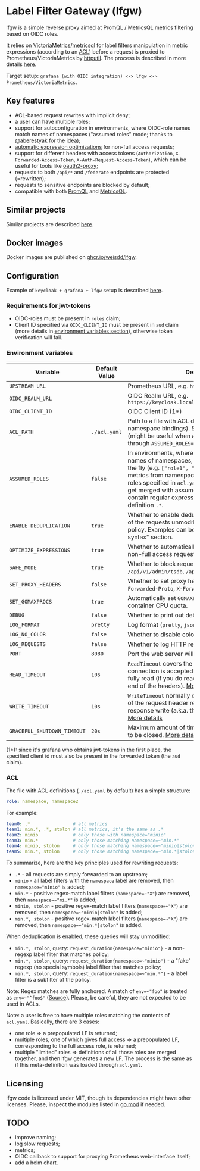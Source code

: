 # Label Filter Gateway (lfgw)

lfgw is a simple reverse proxy aimed at PromQL / MetricsQL metrics filtering based on OIDC roles.

It relies on [VictoriaMetrics/metricsql](https://github.com/VictoriaMetrics/metricsql) for label filters manipulation in metric expressions (according to an [ACL](#acl)) before a request is proxied to Prometheus/VictoriaMetrics by [httputil](https://pkg.go.dev/net/http/httputil). The process is described in more details [here](docs/filtering.md).

Target setup: `grafana (with OIDC integration) <-> lfgw <-> Prometheus/VictoriaMetrics`.

## Key features

* ACL-based request rewrites with implicit deny;
* a user can have multiple roles;
* support for autoconfiguration in environments, where OIDC-role names match names of namespaces ("assumed roles" mode; thanks to [@aberestyak](https://github.com/aberestyak/) for the idea);
* [automatic expression optimizations](https://pkg.go.dev/github.com/VictoriaMetrics/metricsql#Optimize) for non-full access requests;
* support for different headers with access tokens (`Authorization`, `X-Forwarded-Access-Token`, `X-Auth-Request-Access-Token`), which can be useful for tools like [oauth2-proxy](https://github.com/oauth2-proxy/oauth2-proxy);
* requests to both `/api/*` and `/federate` endpoints are protected (=rewritten);
* requests to sensitive endpoints are blocked by default;
* compatible with both [PromQL](https://prometheus.io/docs/prometheus/latest/querying/basics/) and [MetricsQL](https://github.com/VictoriaMetrics/VictoriaMetrics/wiki/MetricsQL).

## Similar projects

Similar projects are described [here](docs/similar-projects.md).

## Docker images

Docker images are published on [ghcr.io/weisdd/lfgw](https://github.com/weisdd/lfgw/pkgs/container/lfgw).

## Configuration

Example of `keycloak + grafana + lfgw` setup is described [here](docs/oidc.md).

### Requirements for jwt-tokens

* OIDC-roles must be present in `roles` claim;
* Client ID specified via `OIDC_CLIENT_ID` must be present in `aud` claim (more details in [environment variables section](#environment-variables)), otherwise token verification will fail.

### Environment variables

| Variable                    | Default Value | Description                                                  |
| --------------------------- | ------------- | ------------------------------------------------------------ |
| `UPSTREAM_URL`              |               | Prometheus URL, e.g. `http://prometheus.localhost`. |
| `OIDC_REALM_URL`            |               | OIDC Realm URL, e.g. `https://keycloak.localhost/auth/realms/monitoring` |
| `OIDC_CLIENT_ID`            |               | OIDC Client ID (1*)                                          |
| `ACL_PATH`                  | `./acl.yaml`  | Path to a file with ACL definitions (OIDC role to namespace bindings). Skipped if `ACL_PATH` is empty (might be useful when autoconfiguration is enabled through `ASSUMED_ROLES=true`). |
| `ASSUMED_ROLES`             | `false`       | In environments, where OIDC-role names match names of namespaces, ACLs can be constructed on the fly (e.g. `["role1", "role2"]` will give access to metrics from namespaces `role1` and `role2`). The roles specified in `acl.yaml` are still considered and get merged with assumed roles. Role names may contain regular expressions, including the admin definition `.*`. |
| `ENABLE_DEDUPLICATION`      | `true`        | Whether to enable deduplication, which leaves some of the requests unmodified if they match the target policy. Examples can be found in the "acl.yaml syntax" section. |
| `OPTIMIZE_EXPRESSIONS`      | `true`        | Whether to automatically optimize expressions for non-full access requests. [More details](https://pkg.go.dev/github.com/VictoriaMetrics/metricsql#Optimize) |
| `SAFE_MODE`                 | `true`        | Whether to block requests to sensitive endpoints like `/api/v1/admin/tsdb`, `/api/v1/insert`. |
| `SET_PROXY_HEADERS`         | `false`       | Whether to set proxy headers (`X-Forwarded-For`, `X-Forwarded-Proto`, `X-Forwarded-Host`). |
| `SET_GOMAXPROCS`            | `true`        | Automatically set `GOMAXPROCS` to match Linux container CPU quota. |
| `DEBUG`                     | `false`       | Whether to print out debug log messages.                     |
| `LOG_FORMAT`                | `pretty`      | Log format (`pretty`, `json`)                                |
| `LOG_NO_COLOR`              | `false`       | Whether to disable colors for `pretty` format                |
| `LOG_REQUESTS`              | `false`       | Whether to log HTTP requests                                 |
| `PORT`                      | `8080`        | Port the web server will listen on.                          |
| `READ_TIMEOUT`              | `10s`         | `ReadTimeout` covers the time from when the connection is accepted to when the request body is fully read (if you do read the body, otherwise to the end of the headers). [More details](https://blog.cloudflare.com/the-complete-guide-to-golang-net-http-timeouts/) |
| `WRITE_TIMEOUT`             | `10s`         | `WriteTimeout` normally covers the time from the end of the request header read to the end of the response write (a.k.a. the lifetime of the ServeHTTP). [More details](https://blog.cloudflare.com/the-complete-guide-to-golang-net-http-timeouts/) |
| `GRACEFUL_SHUTDOWN_TIMEOUT` | `20s`         | Maximum amount of time to wait for all connections to be closed. [More details](https://pkg.go.dev/net/http#Server.Shutdown) |

(1*): since it's grafana who obtains jwt-tokens in the first place, the specified client id must also be present in the forwarded token (the `aud` claim).

### ACL

The file with ACL definitions (`./acl.yaml` by default) has a simple structure:

```yaml
role: namespace, namespace2
```

For example:

```yaml
team0: .*                # all metrics
team1: min.*, .*, stolon # all metrics, it's the same as .*
team2: minio             # only those with namespace="minio"
team3: min.*             # only those matching namespace=~"min.*"
team4: minio, stolon     # only those matching namespace=~"minio|stolon"
team5: min.*, stolon     # only those matching namespace=~"min.*|stolon"
```

To summarize, here are the key principles used for rewriting requests:

* `.*` - all requests are simply forwarded to an upstream;
* `minio` - all label filters with the `namespace` label are removed, then `namespace="minio"` is added;
* `min.*` -  positive regex-match label filters (`namespace=~"X"`) are removed, then `namespace=~"mi.*"` is added;
* `minio, stolon` - positive regex-match label filters (`namespace=~"X"`) are removed, then `namespace=~"minio|stolon"` is added;
* `min.*, stolon` - positive regex-match label filters (`namespace=~"X"`) are removed, then `namespace=~"min.*|stolon"` is added.

When deduplication is enabled, these queries will stay unmodified:

* `min.*, stolon`, query: `request_duration{namespace="minio"}` - a non-regexp label filter that matches policy;
* `min.*, stolon`, query: `request_duration{namespace=~"minio"}` - a "fake" regexp (no special symbols) label filter that matches policy;
* `min.*, stolon`, query: `request_duration{namespace=~"min.*"}` - a label filter is a subfilter of the policy.

Note: Regex matches are fully anchored. A match of `env=~"foo"` is treated as `env=~"^foo$"` ([Source](https://prometheus.io/docs/prometheus/latest/querying/basics/)). Please, be careful, they are not expected to be used in ACLs.

Note: a user is free to have multiple roles matching the contents of `acl.yaml`. Basically, there are 3 cases:

* one role
  => a prepopulated LF is returned;
* multiple roles, one of which gives full access
  => a prepopulated LF, corresponding to the full access role, is returned;
* multiple "limited" roles
  => definitions of all those roles are merged together, and then lfgw generates a new LF. The process is the same as if this meta-definition was loaded through `acl.yaml`.

## Licensing

lfgw code is licensed under MIT, though its dependencies might have other licenses. Please, inspect the modules listed in [go.mod](go.mod) if needed.

## TODO

* improve naming;
* log slow requests;
* metrics;
* OIDC callback to support for proxying Prometheus web-interface itself;
* add a helm chart.
